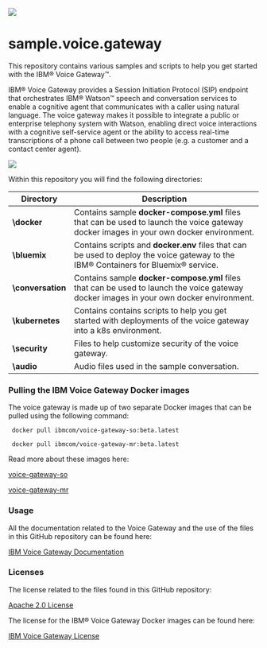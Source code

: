 ![](https://raw.githubusercontent.com/WASdev/sample.voice.gateway/master/images/VoiceGateway_WebLogo_Color-2.png)

# sample.voice.gateway

This repository contains various samples and scripts to help you get started with the IBM&reg; Voice Gateway&trade;.

IBM&reg; Voice Gateway provides a Session Initiation Protocol (SIP) endpoint that orchestrates IBM&reg; Watson&trade; speech and conversation services to enable a cognitive agent that communicates with a caller using natural language. The voice gateway makes it possible to integrate a public or enterprise telephony system with Watson, enabling direct voice interactions with a cognitive self-service agent or the ability to access real-time transcriptions of a phone call between two people (e.g.  a customer and a contact center agent).

![](https://raw.githubusercontent.com/WASdev/sample.voice.gateway/master/images/vgw-flow.png)

Within this repository you will find the following directories:

| Directory | Description |
| -------------- | --------------------------------------------------------------- |
| **\docker** | Contains sample **docker-compose.yml** files that can be used to launch the voice gateway docker images in your own docker environment.| 
| **\bluemix** | Contains scripts and **docker.env** files that can be used to deploy the voice gateway to the IBM&reg; Containers for Bluemix&reg; service.| 
| **\conversation** | Contains sample **docker-compose.yml** files that can be used to launch the voice gateway docker images in your own docker environment.| 
| **\kubernetes** | Contains contains scripts to help you get started with deployments of the voice gateway into a k8s environment.| 
| **\security** | Files to help customize security of the voice gateway.| 
| **\audio** | Audio files used in the sample conversation.| 

### Pulling the IBM Voice Gateway Docker images
The voice gateway is made up of two separate Docker images that can be pulled using the following command:

```
 docker pull ibmcom/voice-gateway-so:beta.latest

 docker pull ibmcom/voice-gateway-mr:beta.latest
```
  
Read more about these images here:
  
[voice-gateway-so](https://hub.docker.com/r/ibmcom/voice-gateway-so/)

[voice-gateway-mr](https://hub.docker.com/r/ibmcom/voice-gateway-mr/)

### Usage
All the documentation related to the Voice Gateway and the use of the files in this GitHub repository can be found here:

[IBM Voice Gateway Documentation](https://cjcarpen.gitbooks.io/voice-gateway-for-watson/content/)

### Licenses
The license related to the files found in this GitHub repository:

[Apache 2.0 License](https://github.com/WASdev/sample.voice.gateway.for.watson/blob/master/LICENSE)

The license for the IBM&reg; Voice Gateway Docker images can be found here:

[IBM Voice Gateway License](https://raw.githubusercontent.com/WASdev/gitbook.voice.gateway.for.watson/master/la-license/LA_en.txt)
